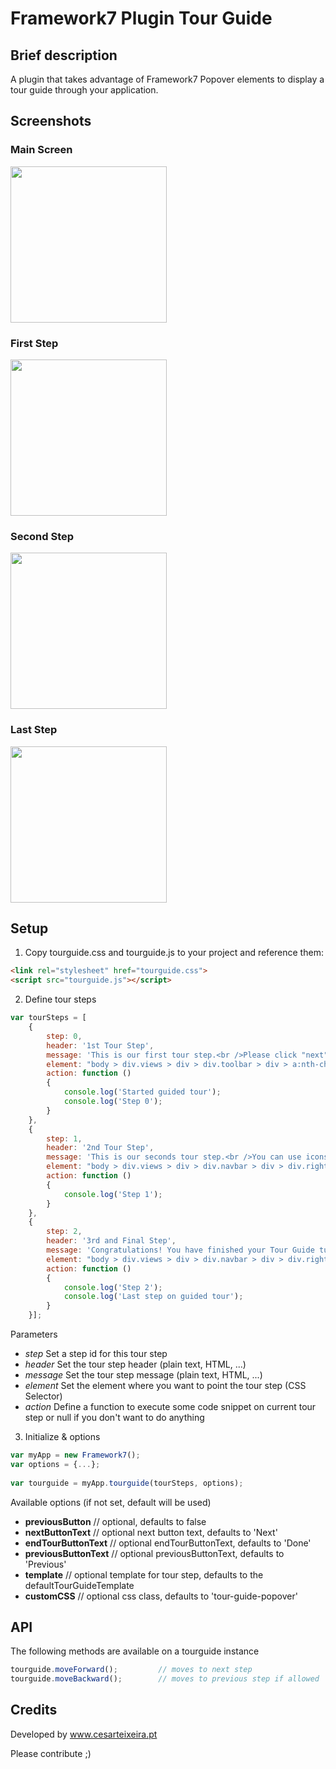 # Framework7 Plugin Tour Guide

## Brief description
A plugin that takes advantage of Framework7 Popover elements to display a tour guide through your application.

## Screenshots

### Main Screen
<img src="https://github.com/razekteixeira/Framework7-Plugin-Tour-Guide/blob/master/example/assets/screens/Main%20Screen.png" width="250">

### First Step
<img src="https://github.com/razekteixeira/Framework7-Plugin-Tour-Guide/blob/master/example/assets/screens/First%20Step.png" width="250">

### Second Step
<img src="https://github.com/razekteixeira/Framework7-Plugin-Tour-Guide/blob/master/example/assets/screens/Second%20Step.png" width="250">

### Last Step
<img src="https://github.com/razekteixeira/Framework7-Plugin-Tour-Guide/blob/master/example/assets/screens/Last%20Step.png" width="250">

## Setup

1) Copy tourguide.css and tourguide.js to your project and reference them:

```html
<link rel="stylesheet" href="tourguide.css">
<script src="tourguide.js"></script>
```
2) Define tour steps

```javascript
var tourSteps = [
    {
        step: 0, 
        header: '1st Tour Step', 
        message: 'This is our first tour step.<br />Please click "next" or "back" to move forward and backwards respectively', 
        element: "body > div.views > div > div.toolbar > div > a:nth-child(1)", 
        action: function ()
        {
            console.log('Started guided tour');
            console.log('Step 0');
        }
    }, 
    {
        step: 1, 
        header: '2nd Tour Step', 
        message: 'This is our seconds tour step.<br />You can use icons and images too! Wow!<br /><br /> F7 Icon:<br /> <i class="icon icon-back"></i><br /><br />Image:<br /> <div style="background-image: url(http://cdn.framework7.io/i/logo-new.png); width: 100px; height: 100px; background-size: cover; margin: 0 auto";></div><br />Please click "next" or "back" to move forward and backwards respectively', 
        element: "body > div.views > div > div.navbar > div > div.right > a", 
        action: function ()
        {
            console.log('Step 1');
        }
    }, 
    {
        step: 2, 
        header: '3rd and Final Step', 
        message: 'Congratulations! You have finished your Tour Guide tutorial. Enjoy it :D', 
        element: "body > div.views > div > div.navbar > div > div.right > a", 
        action: function ()
        {
            console.log('Step 2');
            console.log('Last step on guided tour');
        }
    }];
```

Parameters

- *step* Set a step id for this tour step
- *header* Set the tour step header (plain text, HTML, ...)
- *message* Set the tour step message (plain text, HTML, ...)
- *element* Set the element where you want to point the tour step (CSS Selector)
- *action* Define a function to execute some code snippet on current tour step or null if you don't want to do anything

3) Initialize & options

```javascript
var myApp = new Framework7();
var options = {...};
            
var tourguide = myApp.tourguide(tourSteps, options);
```

Available options (if not set, default will be used)

- **previousButton** // optional, defaults to false
- **nextButtonText** // optional next button text, defaults to 'Next'
- **endTourButtonText** // optional endTourButtonText, defaults to 'Done'
- **previousButtonText** // optional previousButtonText, defaults to 'Previous'
- **template** // optional template for tour step, defaults to the defaultTourGuideTemplate
- **customCSS** // optional css class, defaults to 'tour-guide-popover'

## API

The following methods are available on a tourguide instance

```javascript
tourguide.moveForward();         // moves to next step
tourguide.moveBackward();        // moves to previous step if allowed
```

## Credits

Developed by www.cesarteixeira.pt

Please contribute ;)
